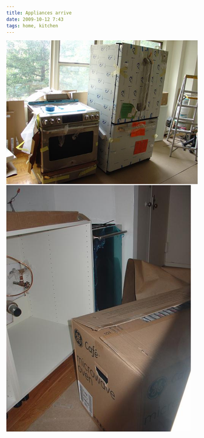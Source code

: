 ```yaml
---
title: Appliances arrive
date: 2009-10-12 7:43
tags: home, kitchen
---
```


<img src="/images/2009-10-12-appliances1.jpg" alt="appliances" />

<img src="/images/2009-10-12-appliances2.jpg" alt="appliances" />
